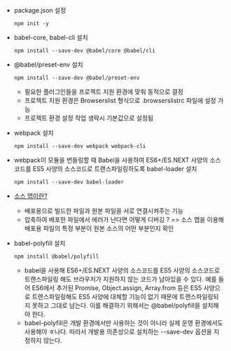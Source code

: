 * package.json 설정
    ```
    npm init -y
    ```

* babel-core, babel-cli 설치
    ```
    npm install --save-dev @babel/core @babel/cli
    ```

* @babel/preset-env 설치
    ```
    npm install --save-dev @babel/preset-env
    ```
    * 필요한 플러그인들을 프로젝트 지원 환경에 맞춰 동적으로 결정
    * 프로젝트 지원 환경은 Browserslist 형식으로 .browserslistrc 파일에 설정 가능
    * 프로젝트 환경 설정 작업 생략시 기본값으로 설정됨

* webpack 설치
    ```
    npm install --save-dev webpack webpack-cli
    ```

* webpack이 모듈을 번들링할 때 Babel을 사용하여 ES6+/ES.NEXT 사양의 소스코드를 ES5 사양의 소스코드로 트랜스파일링하도록 babel-loader 설치
    ```
    npm install --save-dev babel-loader
    ```
* [소스 맵이란?](https://joshua1988.github.io/webpack-guide/devtools/source-map.html#%EC%86%8C%EC%8A%A4-%EB%A7%B5)
    * 배포용으로 빌드한 파일과 원본 파일을 서로 연결시켜주는 기능
    * 압축하여 배포한 파일에서 에러가 난다면 어떻게 디버깅 ? => 소스 맵을 이용해 배포용 파일의 특정 부분이 원본 소스의 어떤 부분인지 확인

* babel-polyfill 설치
    ```
    npm install @babel/polyfill
    ```
    * babel을 사용해 ES6+/ES.NEXT 사양의 소스코드를 ES5 사양의 소스코드로 트랜스파일링 해도 브라우저가 지원하지 않는 코드가 남아있을 수 있다. 예를 들어 ES6에서 추가된 Promise, Object.assign, Array.from 등은 ES5 사양으로 트랜스파일링해도 ES5 사양에 대체할 기능이 없기 때문에 트랜스파일링되지 못하고 그대로 남는다. 이를 해결하기 위해서는 @babel/polyfill을 설치해야 한다.
    * babel-polyfill은 개발 환경에서만 사용하는 것이 아니라 실제 운영 환경에서도 사용해야 ㅎ나다. 따라서 개발용 의존성으로 설치하는 --save-dev 옵션을 지정하지 않는다.